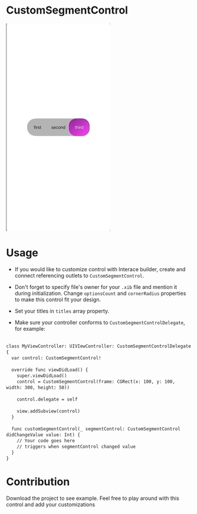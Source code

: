  # CustomSegmentControl

 ![Demo](demo/customsegmentgif.gif)

 # Usage

* If you would like to customize control with Interace builder, create and connect referencing outlets to ```CustomSegmentControl```. 
* Don't forget to specify file's owner for your ```.xib``` file and mention it during initialization.
Change ```optionsCount``` and ```cornerRadius``` properties to make this control fit your design.
* Set your titles in ```titles``` array property.

* Make sure your controller conforms to ```CustomSegmentControlDelegate```, for example:

```

class MyViewController: UIVIewController: CustomSegmentControlDelegate {
  var control: CustomSegmentControl! 
  
  override func viewDidLoad() {
    super.viewDidLoad()
    control = CustomSegmentControl(frame: CGRect(x: 100, y: 100, width: 300, height: 50))
    
    control.delegate = self
 
    view.addSubview(control)
  }
  
  func customSegmentControl(_ segmentControl: CustomSegmentControl didChangeValue value: Int) {
    // Your code goes here
    // triggers when segmentControl changed value
  }
}
```

# Contribution

Download the project to see example.
Feel free to play around with this control and add your customizations
